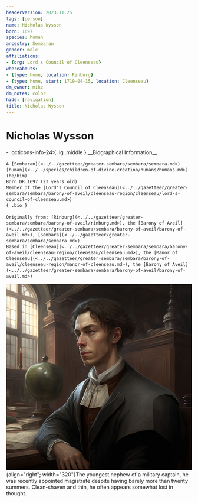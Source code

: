 ```yaml
---
headerVersion: 2023.11.25
tags: [person]
name: Nicholas Wysson
born: 1697
species: human
ancestry: Sembaran
gender: male
affiliations:
- {org: Lord's Council of Cleenseau}
whereabouts:
- {type: home, location: Rinburg}
- {type: home, start: 1719-04-15, location: Cleenseau}
dm_owner: mike
dm_notes: color
hide: [navigation]
title: Nicholas Wysson
---
```

# Nicholas Wysson
<div class="grid cards ext-narrow-margin ext-one-column" markdown>
- :octicons-info-24:{ .lg .middle } __Biographical Information__

    A [Sembaran](<../../gazetteer/greater-sembara/sembara/sembara.md>) [human](<../../species/children-of-divine-creation/humans/humans.md>) (he/him)  
    Born DR 1697 (23 years old)  
    Member of the [Lord's Council of Cleenseau](<../../gazetteer/greater-sembara/sembara/barony-of-aveil/cleenseau-region/cleenseau/lord-s-council-of-cleenseau.md>)  
    { .bio }

    Originally from: [Rinburg](<../../gazetteer/greater-sembara/sembara/barony-of-aveil/rinburg.md>), the [Barony of Aveil](<../../gazetteer/greater-sembara/sembara/barony-of-aveil/barony-of-aveil.md>), [Sembara](<../../gazetteer/greater-sembara/sembara/sembara.md>)
    Based in [Cleenseau](<../../gazetteer/greater-sembara/sembara/barony-of-aveil/cleenseau-region/cleenseau/cleenseau.md>), the [Manor of Cleenseau](<../../gazetteer/greater-sembara/sembara/barony-of-aveil/cleenseau-region/manor-of-cleenseau.md>), the [Barony of Aveil](<../../gazetteer/greater-sembara/sembara/barony-of-aveil/barony-of-aveil.md>)
</div>


![Nicholas Wysson](../../assets/nicholas-wysson.png){align="right"; width="320"}The youngest nephew of a military captain, he was recently appointed magistrate despite having barely more than twenty summers. Clean-shaven and thin, he often appears somewhat lost in thought.

